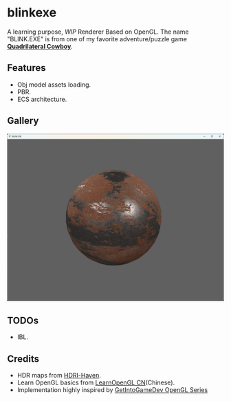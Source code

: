 # blinkexe

A learning purpose, *WIP* Renderer Based on OpenGL. The name "BLINK.EXE" is from one of my favorite adventure/puzzle game **[Quadrilateral Cowboy](https://store.steampowered.com/app/240440/Quadrilateral_Cowboy/)**.

## Features

* Obj model assets loading.
* PBR.
* ECS architecture.

## Gallery

![PBR](./assets/md_assets/pbr.png)

## TODOs

* IBL.

## Credits

* HDR maps from [HDRI-Haven](https://hdri-haven.com/).
* Learn OpenGL basics from [LearnOpenGL CN](https://learnopengl-cn.github.io/)(Chinese).
* Implementation highly inspired by [GetIntoGameDev OpenGL Series](https://www.youtube.com/playlist?list=PLn3eTxaOtL2PHxN8EHf-ktAcN-sGETKfw)